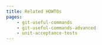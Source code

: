 ```yaml
---
title: Related HOWTOs
pages:
    - git-useful-commands
    - git-useful-commands-advanced
    - unit-acceptance-tests
---
```


